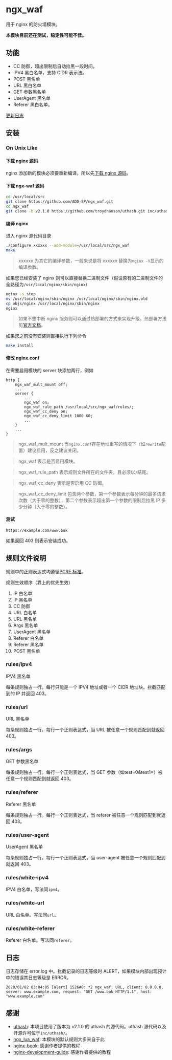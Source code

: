 # ngx_waf

用于 nginx 的防火墙模块。

**本模块目前还在测试，稳定性可能不佳。**

## 功能

+ CC 防御，超出限制后自动拉黑一段时间。
+ IPV4 黑白名单，支持 CIDR 表示法。
+ POST 黑名单
+ URL 黑白名单
+ GET 参数黑名单
+ UserAgent 黑名单
+ Referer 黑白名单。

[更新日志](CHANGES.md)

## 安装

### On Unix Like

#### 下载 nginx 源码

nginx 添加新的模块必须要重新编译，所以先[下载 nginx 源码](http://nginx.org/en/download.html)。

#### 下载 ngx-waf 源码

```bash
cd /usr/local/src
git clone https://github.com/ADD-SP/ngx_waf.git
cd ngx_waf
git clone -b v2.1.0 https://github.com/troydhanson/uthash.git inc/uthash
```

#### 编译 nginx

进入 nginx 源代码目录

```bash
./configure xxxxxx --add-module=/usr/local/src/ngx_waf
make
```
> xxxxxx 为其它的编译参数，一般来说是将 xxxxxx 替换为`nginx -V`显示的编译参数。

如果您已经安装了 nginx 则可以直接替换二进制文件（假设原有的二进制文件的全路径为`/usr/local/nginx/sbin/nginx`）

```bash
nginx -s stop
mv /usr/local/nginx/sbin/nginx /usr/local/nginx/sbin/nginx.old
cp objs/nginx /usr/local/nginx/sbin/nginx
nginx
```

> 如果不想中断 nginx 服务则可以通过热部署的方式来实现升级，热部署方法见[官方文档](https://nginx.org/en/docs/control.html)。

如果您之前没有安装则直接执行下列命令
```bash
make install
```

#### 修改 nginx.conf

在需要启用模块的 server 块添加两行，例如

```text
http {
    ngx_waf_mult_mount off;
    ...
    server {
        ...
        ngx_waf on;
        ngx_waf_rule_path /usr/local/src/ngx_waf/rules/;
        ngx_waf_cc_deny on;
        ngx_waf_cc_deny_limit 1000 60;
        ...
    }
    ...
}

```

> ngx_waf_mult_mount 当`nginx.conf`存在地址重写的情况下（如`rewrite`配置）建议启用，反之建议关闭。

> ngx_waf 表示是否启用模块。

> ngx_waf_rule_path 表示规则文件所在的文件夹，且必须以`/`结尾。

> ngx_waf_cc_deny 表示是否启用 CC 防御。

> ngx_waf_cc_deny_limit 包含两个参数，第一个参数表示每分钟的最多请求次数（大于零的整数），第二个参数表示超出第一个参数的限制后拉黑 IP 多少分钟（大于零的整数）。

#### 测试

```text
https://example.com/www.bak
```

如果返回 403 则表示安装成功。

## 规则文件说明

规则中的正则表达式均遵循[PCRE 标准](http://www.pcre.org/current/doc/html/pcre2syntax.html)。

规则生效顺序（靠上的优先生效）

1. IP 白名单
2. IP 黑名单
3. CC 防御
4. URL 白名单
5. URL 黑名单
6. Args 黑名单
7. UserAgent 黑名单
8. Referer 白名单
9. Referer 黑名单
10. POST 黑名单


### rules/ipv4

IPV4 黑名单

每条规则独占一行。每行只能是一个 IPV4 地址或者一个 CIDR 地址块。拦截匹配到的 IP 并返回 403。

### rules/url

URL 黑名单

每条规则独占一行。每行一个正则表达式，当 URL 被任意一个规则匹配到就返回 403。

### rules/args

GET 参数黑名单

每条规则独占一行。每行一个正则表达式，当 GET 参数（如test=0&test1=）被任意一个规则匹配到就返回 403。

### rules/referer

Referer 黑名单

每条规则独占一行。每行一个正则表达式，当 referer 被任意一个规则匹配到就返回 403。

### rules/user-agent

UserAgent 黑名单

每条规则独占一行。每行一个正则表达式，当 user-agent 被任意一个规则匹配到就返回 403。

### rules/white-ipv4

IPV4 白名单，写法同`ipv4`。

### rules/white-url

URL 白名单。写法同`url`。

### rules/white-referer

Referer 白名单。写法同`referer`。

## 日志

日志存储在 error.log 中。拦截记录的日志等级时 ALERT，如果模块内部出现预计中的错误其日志等级是 ERROR。

```text
2020/01/02 03:04:05 [alert] 1526#0: *2 ngx_waf: URL, client: 0.0.0.0, server: www.example.com, request: "GET /www.bak HTTP/1.1", host: "www.example.com"
```

## 感谢

+ [uthash](https://github.com/troydhanson/uthash): 本项目使用了版本为 v2.1.0 的 uthash 的源代码。uthash 源代码以及开源许可位于`inc/uthash/`。
+ [ngx_lua_waf](https://github.com/loveshell/ngx_lua_waf): 本模块的默认规则大多来自于此
+ [nginx-book](https://github.com/taobao/nginx-book): 感谢作者提供的教程
+ [nginx-development-guide](https://github.com/baishancloud/nginx-development-guide): 感谢作者提供的教程
